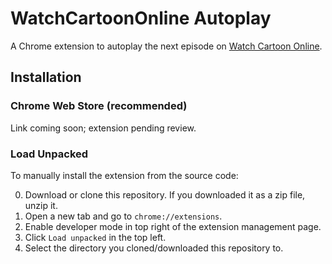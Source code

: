 # WatchCartoonOnline Autoplay
A Chrome extension to autoplay the next episode on [Watch Cartoon Online](https://thewatchcartoononline.tv).

## Installation
### Chrome Web Store (recommended)
Link coming soon; extension pending review.

### Load Unpacked
To manually install the extension from the source code:

0. Download or clone this repository. If you downloaded it as a zip file, unzip it.
1. Open a new tab and go to `chrome://extensions`.
2. Enable developer mode in top right of the extension management page.
3. Click `Load unpacked` in the top left.
4. Select the directory you cloned/downloaded this repository to.
